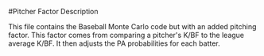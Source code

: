 #Pitcher Factor Description

This file contains the Baseball Monte Carlo code but with an added pitching factor. This factor comes from comparing a pitcher's K/BF to the league average K/BF. 
It then adjusts the PA probabilities for each batter. 
